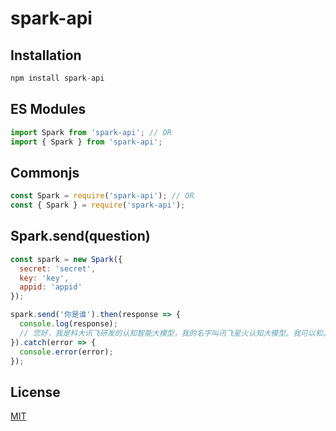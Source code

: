 # spark-api

## Installation

```js
npm install spark-api
```

## ES Modules

```js
import Spark from 'spark-api'; // OR 
import { Spark } from 'spark-api';
```

## Commonjs

```js
const Spark = require('spark-api'); // OR
const { Spark } = require('spark-api');
```

## Spark.send(question)

```js
const spark = new Spark({
  secret: 'secret',
  key: 'key',
  appid: 'appid'
});

spark.send('你是谁').then(response => {
  console.log(response); 
  // 您好，我是科大讯飞研发的认知智能大模型，我的名字叫讯飞星火认知大模型。我可以和人类进行自然交流，解答问题，高效完成各领域认知智能需求。
}).catch(error => {
  console.error(error);
});

```
## License

[MIT](https://github.com/VineWeb/spark-api)
